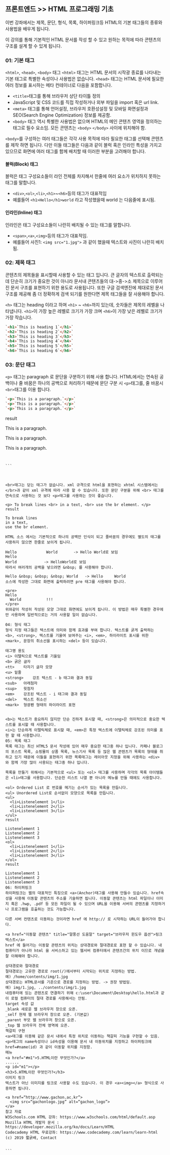 ## 프론트엔드 >> HTML 프로그래밍 기초

이번 강좌에서는 제목, 문단, 형식, 목록, 하이퍼링크등 HTML의 기본 태그들의 종류와 사용법을 배우게 됩니다.

이 강의를 통해 기본적인 HTML 문서를 작성 할 수 있고 원하는 목적에 따라 콘텐츠의 구조를 설계 할 수 있게 됩니다.

### 01: 기본 태그
`<html>`, `<head>`, `<body>` 태그
`<html>` 태그는 HTML 문서의 시작광 종료를 나타내는 기본 태그로 특별한 속성이나 사용법은 없습니다. 
`<head>` 태그는 HTML 문서에 필요한 여러 정보를 표시하는 메타 컨테이너로 다음을 포함합니다.

* `<title>`태그를 통해 브라우저 상단 타이틀 정의
* JavaScript 및 CSS 코드를 직접 작성하거나 외부 파일을 import 혹은 url link.
* `<meta>` 태그를 통해 언어설정, 브라우저 호환성설정 및 모바일 화면설정과 SEO(Search Engine Optimization) 정보를 제공함.
* `<body>` 태그 역시 특별한 사용법은 없으며 HTML의 메인 콘텐츠 영역을 정의하는 태그로 필수 요소임. 모든 콘텐츠는 `<body>` `</body>` 사이에 위치해야 함.

`<body>`를 구성하는 여러 태그들은 각각 사용 목적에 따라 필요한 태그를 선택해 콘텐츠를 제작 하면 됩니다. 
다만 이들 태그들은 다음과 같이 블럭 혹은 인라인 특성을 가지고 있으므로 화면에 여러 태그를 함께 배치할 때 이러한 부분을 고려해야 합니다.

#### 블럭(Block) 태그
블럭은 태그 구성요소들이 라인 전체를 차지해서 한줄에 여러 요소가 위치하지 못하는 태그를 말합니다.
* `<div>`,`<ol>`,`<li>`,`<h1>`~`<h6>`등의 태그가 대표적임
* 예를들어 `<h1>Hello</h1>world` 라고 작성했을때 world 는 다음줄에 표시됨.

#### 인라인(Inline) 태그
인라인은 태그 구성요소들이 나란히 배치될 수 있는 태그를 말합니다.
* `<span>`,`<a>`,`<img>`등의 태그가 대표적임.
* 예를들어 사진1: `<img src="1.jpg">` 과 같이 했을때 텍스트와 사진이 나란히 배치됨.

### 02: 제목 태그
콘텐츠의 제목들을 표시할때 사용할 수 있는 태그 입니다. 
큰 글자의 텍스트로 출력되는데 단순히 크기가 중요한 것이 아니라 문서내 콘텐츠들의 대->중->소 제목으로 이루어진 문서 구조를 표현하기 위한 용도로 사용됩니다.
또한 구글 검색엔진에 제대로된 문서구조를 제공해 좀 더 정확하게 검색 되기를 원한다면 제목 태그들을 잘 사용해야 합니다.

`<h>` 태그는 heading 이라고 하며 `<h1>` ~ `<h6>`까지 있는데, 숫자들은 제목의 레벨을 나타냅니다. 
`<h1>`이 가장 높은 레벨로 크기가 가장 크며 `<h6>`이 가장 낮은 레벨로 크기가 가장 작습니다.

```html
`<h1>`This is heading 1`</h1>`
`<h2>`This is heading 2`</h2>`
`<h3>`This is heading 3`</h3>`
`<h4>`This is heading 4`</h4>`
`<h5>`This is heading 5`</h5>`
`<h6>`This is heading 6`</h6>`
```

### 03: 문단 태그
`<p>` 태그는 paragraph 로 문단을 구분하기 위해 사용 합니다. 
HTML에서는 연속된 공백이나 줄 바꿈은 하나의 공백으로 처리하기 때문에 문단 구분 시 `<p>`태그를, 줄 바꿈시 `<br>`태그를 이용 합니다.

```html
`<p>`This is a paragraph.`</p>`
`<p>`This is a paragraph.`</p>`
`<p>`This is a paragraph.`</p>`
```
result

<p>This is a paragraph.</P>
<p>This is a paragraph.</P>
<p>This is a paragraph.</P>

~~~


```



<br>태그는 닫는 태그가 없습니다. xml 규격으로 html을 표현하는 xhtml 시스템에서는 </br>과 같이 xml 규격에 따라 사용 할 수 있습니다. 또한 문단 구분을 위해 <br> 태그를 연속으로 사용하는 것 보다 <p>태그를 사용하는 것이 좋습니다.

<p> To break lines <br> in a text, <br> use the br element. </p>
result

To break lines
in a text,
use the br element.

HTML 소스 에서는 기본적으로 하나의 공백만 인식이 되고 줄바꿈의 경우에도 별도의 태그를 사용하지 않으면 한줄로 보이게 됩니다.

Hello             World       -> Hello World로 보임
Hello
World            -> HelloWorld로 보임
따라서 여러개의 공백을 넣으려면 &nbsp; 를 사용해야 합니다.

Hello &nbsp; &nbsp; &nbsp; World   -> Hello     World
소스에 작성한 그대로 화면에 출력하려면 pre 태그를 사용해야 합니다.

<pre>
Hello
  World           !!!
</pre>
위와같이 작성히 작성된 모양 그대로 화면에도 보이게 됩니다. 이 방법은 매우 특별한 경우에만 사용하며 일반적으로는 거의 사용할 일이 없습니다.

04: 형식 태그
형식 지정 태그들은 텍스트에 의미와 함께 효과를 부여 합니다. 텍스트를 굵게 출력하는 <b>, <strong>, 텍스트를 기울여 보여주는 <i>, <em>, 하이라이트 표시를 위한 <mark>, 문장의 취소선을 표시하는 <del> 등이 있습니다.

태그명	용도
<i>	이탤릭으로 텍스트를 기울임
<b>	굵은 글자
<tt>	타자기 글자 모양
<u>	밑줄
<strong>	강조 텍스트 - b 태그와 결과 동일
<sub>	아래첨자
<sup>	윗첨자
<em>	강조된 텍스트 - i 태그와 결과 동일
<del>	텍스트 취소선
<mark>	형광펜 형태의 하이라이트 표현


<b>는 텍스트가 중요하지 않지만 단순 진하게 표시할 때, <strong>은 의미적으로 중요한 텍스트를 표시할 때 사용합니다.
<i>는 단순하게 이탤릭체로 표시할 때, <em>은 특정 텍스트에 이탤릭체로 강조된 의미를 표현 할 때 사용합니다.
05: 목록 태그
목록 태그는 최신 HTML5 문서 작성에 있어 매우 중요한 태그중 하나 입니다. 카페나 블로그의 포스트 목록, 쇼핑몰의 상품 목록, 뉴스기사 목록 등 많은 웹 콘텐츠가 목록의 형태를 취하고 있기 때문에 이들을 표현하기 위한 목록태그는 레이아웃 지정을 위해 사용하는 <div> 와 함께 가장 많이 사용되는 태그중 하나 입니다.

목록을 만들기 위해서는 기본적으로 <ul> 또는 <ol> 태그를 사용하며 각각의 목록 아이템들은 <li>태그를 사용합니다. 단순한 리스트 나열 뿐 아니라 메뉴를 만들 때에도 사용합니다.

<ol> Ordered List 로 번호를 메기는 순서가 있는 목록을 만듭니다.
<ul> Unordered List로 순서없이 모양으로 목록을 만듭니다.
<ul>
  <li>Listenelement 1</li>
  <li>Listenelement 2</li>
  <li>Listenelement 3</li>
</ul>
result

Listenelement 1
Listenelement 2
Listenelement 3
<ol>
  <li>Listenelement 1</li>
  <li>Listenelement 2</li>
  <li>Listenelement 3</li>
</ol>
result

Listenelement 1
Listenelement 2
Listenelement 3
06: 하이퍼링크
하이퍼링크는 웹의 대표적인 특징으로 <a>(Anchor)태그를 사용해 만들수 있습니다. href속성을 사용해 이동할 콘텐츠의 주소를 기술하면 됩니다. 이동할 콘텐츠는 html 파일이나 이미지 혹은 .hwp, .pdf 등 모든 파일이 될 수 있으며 URL을 이용해 서버의 콘텐츠를 지정하거나 프로그램을 호출하는 것도 가능합니다.

다른 서버 컨텐츠로 이동하는 것이라면 href 에 http:// 로 시작하는 URL이 들어가야 합니다.

<a href="이동할 콘텐츠" title="말풍선 도움말" target="브라우저 윈도우 옵션">링크 텍스트</a>
href 에 들어가는 이동할 콘텐츠의 위치는 상대경로와 절대경로로 표현 할 수 있습니다. 내 컴퓨터가 아니라 html 을 서비스하고 있는 웹서버 컴퓨터에서 콘텐츠간의 위치 이므로 개념을 잘 이해해야 합니다.

상대경로와 절대경로
절대경로는 고유한 경로로 root(/)에서부터 시작되는 위치로 지정하는 방법.
예) /home/contents/img/1.jpg
상대경로는 HTML문서를 기준으로 경로를 지정하는 방법. -> 권장 방법임.
예) img/1.jpg, ../contents/img/1.jpg
내컴퓨터에 있는 콘텐츠로 연결하기 위해 c:\user\Document\Desktop\hello.html과 같이 로컬 컴퓨터의 절대 경로를 사용해서는 안됨.
target 속성 값
_blank 새로운 웹 브라우저 창으로 오픈.
_self 현재 웹 브라우저 창으로 오픈. (기본값)
_parent 부모 웹 브라우저 창으로 오픈.
_top 웹 브라우저 전체 영역에 오픈.
책갈피 구현
<a>태그를 이용해 같은 문서 내에서 특정 위치로 이동하는 책갈피 기능을 구현할 수 있음.
<p>태그의 name속성이나 id속성을 이용해 문서 내 이동위치를 지정하고 하이퍼링크에 href=#name(id) 과 같이 이동할 위치를 지정함.
메뉴 
<a href="#m1">5.HTML이란 무엇인가?</a>
......
<p id="m1"></p>
<h3>5.HTML이란 무엇인가?</h3>
이미지 링크
텍스트가 아닌 이미지를 링크로 사용할 수도 있습니다. 이 경우 <a><img></a> 형식으로 사용하면 됩니다.

<a href=“http://www.gachon.ac.kr”>
  <img src=“gachonlogo.jpg” alt=“gachon_logo”>
</a>
참고 자료
W3Schools.com HTML 강좌: https://www.w3schools.com/html/default.asp
Mozilla HTML 개발자 문서 : https://developer.mozilla.org/ko/docs/Learn/HTML
Codecademy HTML 무료강좌: https://www.codecademy.com/learn/learn-html
(c) 2019 짧굵배, Contact  


```